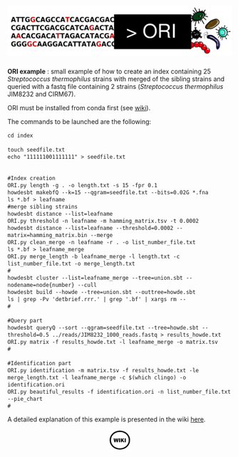 # <img src="../img/ORI.png" alt="ORI" width="3000"/>

**ORI example** : small example of how to create an index containing 25 *Streptococcus thermophilus* strains with merged of the sibling strains and queried with a fastq file containing 2 strains (*Streptococcus thermophilus* JIM8232 and CIRM67). 

ORI must be installed from conda first (see [wiki](https://github.com/gsiekaniec/ORI/wiki/ORI's-Home#installation)).

The commands to be launched are the following: 

```
cd index

touch seedfile.txt
echo "111111001111111" > seedfile.txt


#Index creation
ORI.py length -g . -o length.txt -s 15 -fpr 0.1
howdesbt makebfQ --k=15 --qgram=seedfile.txt --bits=0.02G *.fna
ls *.bf > leafname
#merge sibling strains
howdesbt distance --list=leafname
ORI.py threshold -n leafname -m hamming_matrix.tsv -t 0.0002
howdesbt distance --list=leafname --threshold=0.0002 --matrix=hamming_matrix.bin --merge
ORI.py clean_merge -n leafname -r . -o list_number_file.txt
ls *.bf > leafname_merge
ORI.py merge_length -b leafname_merge -l length.txt -c list_number_file.txt -o merge_length.txt
#
howdesbt cluster --list=leafname_merge --tree=union.sbt --nodename=node{number} --cull
howdesbt build --howde --tree=union.sbt --outtree=howde.sbt
ls | grep -Pv 'detbrief.rrr.' | grep '.bf' | xargs rm --
#

#Query part
howdesbt queryQ --sort --qgram=seedfile.txt --tree=howde.sbt --threshold=0.5 ../reads/JIM8232_1000_reads.fastq > results_howde.txt
ORI.py matrix -f results_howde.txt -l leafname_merge -o matrix.tsv
#

#Identification part
ORI.py identification -m matrix.tsv -f results_howde.txt -le merge_length.txt -l leafname_merge -c $(which clingo) -o identification.ori
ORI.py beautiful_results -f identification.ori -n list_number_file.txt --pie_chart
#
```

A detailed explanation of this example is presented in the wiki [here](https://github.com/gsiekaniec/ORI/wiki/Example).

<p align="center" width="100%">
  <a href="https://github.com/gsiekaniec/ORI/wiki/Example">
    <img src="../img/Wiki.png" alt="WIKI" width="10%" align="center"/>
  </a>
</p>
